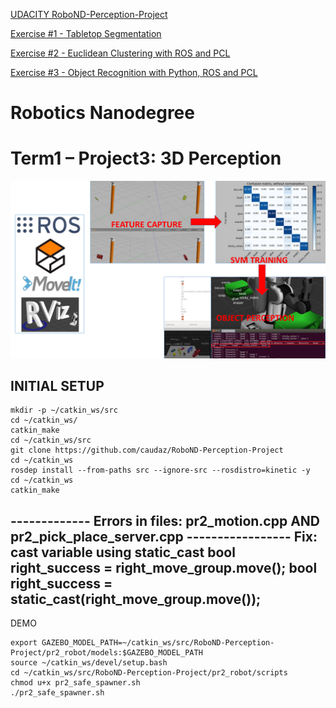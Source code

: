 [UDACITY RoboND-Perception-Project](https://github.com/udacity/RoboND-Perception-Project)



[Exercise #1 - Tabletop Segmentation](https://github.com/caudaz/robotND1-proj3/blob/master/class_code/L17-Exercise-1/README.md)



[Exercise #2 - Euclidean Clustering with ROS and PCL](https://github.com/caudaz/robotND1-proj3/blob/master/class_code/L17_Exercise-2/README.md)



[Exercise #3 - Object Recognition with Python, ROS and PCL](https://github.com/caudaz/robotND1-proj3/blob/master/class_code/L17_Exercise-3/README.md)



# **Robotics Nanodegree** #

# **Term1 – Project3: 3D Perception** #

![](./media/title.png)



## **INITIAL SETUP** ##

```
mkdir -p ~/catkin_ws/src
cd ~/catkin_ws/
catkin_make
cd ~/catkin_ws/src
git clone https://github.com/caudaz/RoboND-Perception-Project
cd ~/catkin_ws
rosdep install --from-paths src --ignore-src --rosdistro=kinetic -y
cd ~/catkin_ws
catkin_make
```

------------- Errors in files: pr2_motion.cpp AND pr2_pick_place_server.cpp -----------------
Fix: cast variable using static_cast
bool right_success = right_move_group.move();
bool right_success = static_cast<bool>(right_move_group.move());
------------------------------

DEMO
```
export GAZEBO_MODEL_PATH=~/catkin_ws/src/RoboND-Perception-Project/pr2_robot/models:$GAZEBO_MODEL_PATH
source ~/catkin_ws/devel/setup.bash
cd ~/catkin_ws/src/RoboND-Perception-Project/pr2_robot/scripts
chmod u+x pr2_safe_spawner.sh
./pr2_safe_spawner.sh
```

